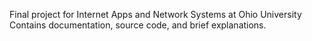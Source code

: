 Final project for Internet Apps and Network Systems at Ohio University
Contains documentation, source code, and brief explanations.
